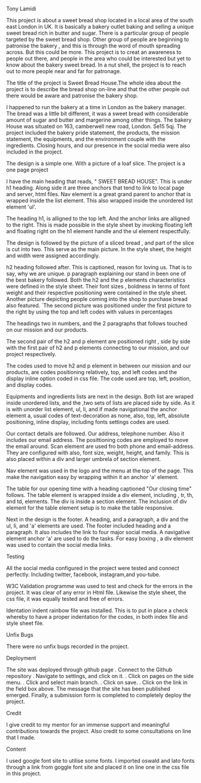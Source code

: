 Tony Lamidi

This project is about a sweet bread shop located in a local area of the south east London in UK. It is basically a bakery outlet baking and selling a unique sweet bread rich in butter and sugar. There is a particular group of people targeted by the sweet bread shop. Other group of people are beginning to patronise the bakery , and this is through the word of mouth spreading across. But this could be more. This project is to creat an awareness to people out there, and people in the area who could be interested but yet to know about the bakery sweet bread. In a nut shell, the project is to reach out to more people near and far for patronage.

The title of the project is Sweet Bread House.The whole idea about the project is to describe the bread shop on-line and that the other people out there would be aware and patronise the bakery shop.

I happened to run the bakery at a time in London as the bakery manager.
The bread was a little bit different, it was a sweet bread with considerable amount of sugar and butter and margerine among other things. The bakery House was situated on 163, camberwell new road, London. Se15 5qj.
The project included the bakery pride statement, the products, the mission statement, the equipments, and the environment couple with the ingredients. Closing hours, and our presence in the social media were also included in the project.

The design is a simple one. With a picture of a loaf slice. The project is a one page project

I have the main heading that reads, " SWEET BREAD HOUSE". This is under h1 heading. Along side it are three anchors that tend to link to local page and server, html files.
Nav element is a great grand parent to anchor that is wrapped inside the list element. This also wrapped inside the unordered list element 'ul'.

The heading h1, is alligned to the top left. And the anchor links are alligned to the right.
This is made possible in the style sheet by invoking floating left and floating right on the h1 element handle and the ul element respectfully.

The design is followed by the picture of a sliced bread , and part of the slice is cut into two. This serve as the main picture. In the style sheet, the height and width were assigned accordingly.

h2 heading followed after. This is captioned, reason for loving us. That is to say, why we are unique.
p paragraph explaining our stand in been one of the best bakery followed. Both the h2 and the p elements characteristics were defined in the style sheet. Their font sizes , boldness in terms of font weight and their respective positioning were contained in the style sheet. 
Another picture depicting people coming into the shop to purchase bread also featured. `The second picture was positioned under the first picture to the right by using the top and left codes with values in percentages

The headings two in numbers, and the 2 paragraphs that follows touched on our mission and our products.

The second pair of the h2 and p element are positioned right , side by side with the first pair of h2 and p elements connecting to our mission, and our project respectively.

The codes used to move h2 and p element in between our mission and our products, are codes positioning relatively, top, and left codes and the display inline option coded in css file. The code used are top, left, position, and display codes.

Equipments and ingredients lists are next in the design. Both list are wraped inside unordered lists,
and the ,two sets of lists are placed side by side. As it is with unorder list element, ul, li, and if made navigational the anchor element a, usual codes of text-decoration as none, also, top, left, absolute positioning, inline display, including fonts settings codes are used.

Our contact details are followed. Our address, telephone number. Also it includes our email address. The posittioning codes are employed to move the email around. Scan element are used fro both phone and email-address. They are configured with also, font size, weight, height, and family. This is also placed within a div and larger umbrela of section element.

Nav element was used in the logo and the menu at the top of the page. This make the navigation easy by wrapping within it an anchor 'a' element.

The table for our opening time with a heading captioned "Our closing time" follows.
The table element is wrapped inside a div element, including , tr, th, and td, elements.
The div is inside a section element. The inclusion of div element for the table element setup is to make the table responsive.

Next in the design is the footer. A heading, and a paragraph, a div and the ul, li, and 'a' elements are used.
The footer included heading and a paragraph. It also includes the link to four major social media. A navigative element anchor 'a' are used to do the tasks. For easy boxing , a div element was used to contain the social media links.


Testing

All the social media configured in the project were tested and connect perfectly. Including twitter, facebook, instagram,and you-tube.


W3C Validation programme was used to test and check for the errors in the project. It was clear of any error in Html file. Likewise the style sheet, the css file, it was equally tested and free of errors.

Identation
indent rainbow file was installed. This is to put in place a check whereby to have a proper indentation for the codes, in both index file and style sheet file.


Unfix Bugs

There were no unfix bugs recorded in the project.

Deployment

The site was deployed through github page
 . Connect to the Github repository
 . Navigate to settings, and click on it.
 . Click on pages on the side menu.
 . Click and select  main branch.
 . Click on save.
 . Click on the link in the field box above.
 The message that the site has been published emerged.
Finally, a submission form is completed to completely deploy the project.

Credit

I give credit to my mentor for an immense support and meaningful contributions towards the project.
Also credit to some consultations on line that I made.

Content

I used google font site to utilise some fonts. I imported oswald and lato fonts through a link from goggle font site and placed it on line one in the css file in this project.












